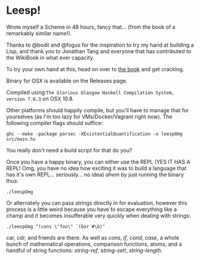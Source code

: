 Leesp!
=====

Wrote myself a Scheme in 48 hours, fancy that... (from the book of a remarkably similar name!).

Thanks to @bodil and @fogus for the inspiration to try my hand at building a Lisp, and thank you to Jonathan Tang and everyone that has contributed to the WikiBook in what ever capacity.

To try your own hand at this, head on over to [the book](https://en.wikibooks.org/wiki/Write_Yourself_a_Scheme_in_48_Hours) and get cracking.

Binary for OSX is available on the Releases page.

Compiled using:```The Glorious Glasgow Haskell Compilation System, version 7.6.3``` on OSX 10.8.

Other platforms should happily compile, but you'll have to manage that for yourselves (as I'm too lazy for VMs/Docker/Vagrant right now). The following compiler flags should suffice:

```
ghc --make -package parsec -XExistentialQuantification -o leespOmg src/main.hs
```
You really don't need a build script for that do you?

Once you have a happy binary, you can either use the REPL (YES IT HAS A REPL! Omg, you have no idea how exciting it was to build a language that has it's own REPL... seriously... no idea) *ahem* by just running the binary thus:

```
./leespOmg
```

Or alternately you can pass strings directly in for evaluation, however this process is a little weird because you have to escape everything like a champ and it becomes insufferable very quickly when dealing with strings:

```
./leespOmg "(cons \"foo\" `(bar #\b)"
```

car, cdr, and friends are there. As well as _cons_, _if_, _cond_, _case_, a whole bunch of mathematical operations, comparison functions, atoms, and a handful of string functions: _string-ref_, _string-set!_, _string-length_.
